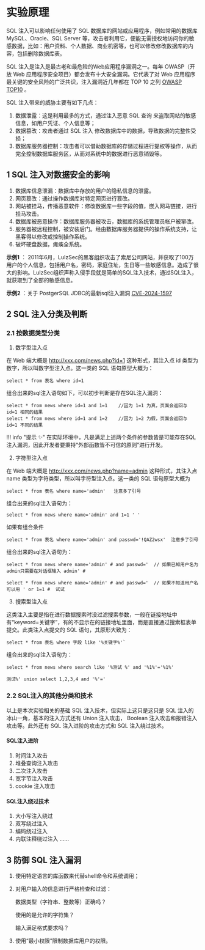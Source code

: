 # 实验原理

SQL 注入可以影响任何使用了 SQL 数据库的网站或应用程序，例如常用的数据库 MySQL、Oracle、SQL Server 等，攻击者利用它，便能无需授权地访问你的敏感数据，比如：用户资料、个人数据、商业机密等，也可以修改修改数据库的内容，包括删除数据库表。

SQL 注入是注入是最古老和最危险的Web应用程序漏洞之一。每年 OWASP（开放 Web 应用程序安全项目）都会发布十大安全漏洞。它代表了对 Web 应用程序最关键的安全风险的广泛共识，注入漏洞近几年都在 TOP 10 之列 [OWASP TOP10](https://owasp.org/www-project-top-ten/) 。

SQL 注入带来的威胁主要有如下几点：

1. 数据泄露：这是利用最多的方式，通过注入恶意 SQL 查询 来盗取网站的敏感信息，如用户凭证、个人信息等；
2. 数据篡改：攻击者通过 SQL 注入 修改数据库中的数据，导致数据的完整性受损；
3. 数据库服务器控制：攻击者可以借助数据库的存储过程进行提权等操作，从而完全控制数据库服务区，从而对系统中的数据进行恶意销毁等。

## 1 SQL 注入对数据安全的影响

1. 数据库信息泄漏：数据库中存放的用户的隐私信息的泄露。
2. 网页篡改：通过操作数据库对特定网页进行篡改。
3. 网站被挂马，传播恶意软件：修改数据库一些字段的值，嵌入网马链接，进行挂马攻击。
4. 数据库被恶意操作：数据库服务器被攻击，数据库的系统管理员帐户被窜改。
5. 服务器被远程控制，被安装后门。经由数据库服务器提供的操作系统支持，让黑客得以修改或控制操作系统。
6. 破坏硬盘数据，瘫痪全系统。

**示例1** ： 2011年6月，LulzSec的黑客组织攻击了索尼公司网站，并获取了100万用户的个人信息，包括用户名，密码，家庭住址，生日等一些敏感信息。造成了很大的影响。LulzSec组织声称入侵手段就是简单的SQL注入技术，通过SQL注入，就获取到了全部的敏感信息。

**示例2** ：关于 PostgerSQL JDBC的最新sql注入漏洞
[CVE-2024-1597](https://www.cve.org/CVERecord?id=CVE-2024-1597)

## 2 SQL 注入分类及判断

### 2.1 按数据类型分类

1. 数字型注入点

​在 Web 端大概是 http://xxx.com/news.php?id=1 这种形式，其注入点 id 类型为数字，所以叫数字型注入点。这一类的 SQL 语句原型大概为：

```
select * from 表名 where id=1
```

组合出来的sql注入语句如下，可以初步判断是存在SQL注入漏洞：

```
select * from news where id=1 and 1=1    //因为 1=1 为真，页面会返回与 id=1 相同的结果
select * from news where id=1 and 1=2    //因为 1=2 为假，页面会返回与 id=1 不同的结果
```
!!! info "提示 :sparkles:"
    在实际环境中，凡是满足上述两个条件的参数皆是可能存在SQL注入漏洞，因此开发者要秉持“外部函数皆不可信的原则”进行开发。


2. 字符型注入点

在 Web 端大概是 http://xxx.com/news.php?name=admin 这种形式，其注入点 name 类型为字符类型，所以叫字符型注入点。这一类的 SQL 语句原型大概为

```
select * from 表名 where name='admin'   注意多了引号
```

组合出来的sql注入语句为：

```
select * from news where name='admin' and 1=1 ' '
```

如果有组合条件

```
select * from 表名 where name='admin' and passwd='!QAZ2wsx'  注意多了引号
```

组合出来的sql注入语句为：

```
select * from news where name='admin' # and passwd='  // 如果已知用户名为admin只需要在对话框输入 admin' #

select * from news where name='admin' # and passwd='  // 如果不知道用户名可以用 ' or 1=1 #  试试
```

3. 搜索型注入点

这类注入主要是指在进行数据搜索时没过滤搜索参数，一般在链接地址中有“keyword=关键字”，有的不显示在的链接地址里面，而是直接通过搜索框表单提交。此类注入点提交的 SQL 语句，其原形大致为：

```
select * from 表名 where 字段 like '%关键字%'`
```


组合出来的sql注入语句为：

```
select * from news where search like '%测试 %' and '%1%'='%1%'

测试%' union select 1,2,3,4 and '%'='
```

### 2.2 SQL注入的其他分类和技术

以上是本次实验相关的基础 SQL 注入技术，但实际上这只是这只是 SQL 注入的冰山一角，基本的注入方式还有 Union 注入攻击， Boolean 注入攻击和报错注入攻击等。此外还有 SQL 注入进阶的攻击方式和 SQL 注入绕过技术。

#### SQL注入进阶

1. 时间注入攻击
2. 堆叠查询注入攻击
3. 二次注入攻击
4. 宽字节注入攻击
5. cookie 注入攻击

#### SQL注入绕过技术

1. 大小写注入绕过
2. 双写绕过注入
3. 编码绕过注入
4. 内联注释绕过注入
......


## 3 防御 SQL 注入漏洞

1. 使用特定语言的库函数来代替shell命令和系统调用；
2. 对用户输入的信息进行严格检查和过滤： 
   
   数据类型（字符串、整数等）正确吗？ 
   
   使用的是允许的字符集？ 
   
   输入满足格式要求吗？ 

3. 使用“最小权限”限制数据库用户的权限。
